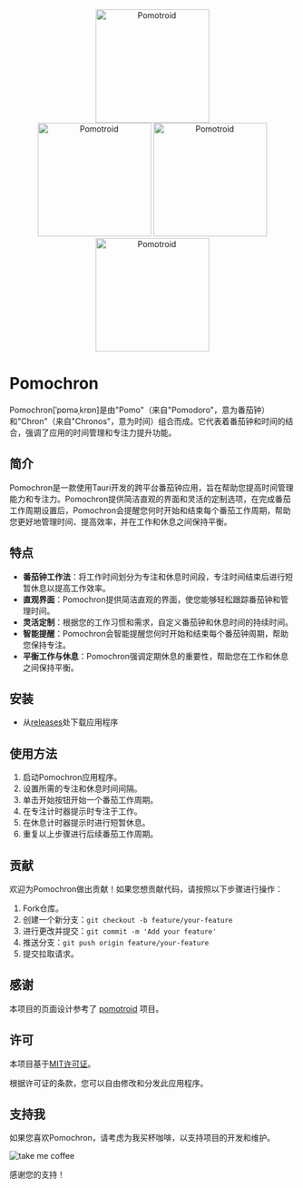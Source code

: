 <div align="center">
  <img alt="Pomotroid" src="https://cdn.jsdelivr.net/gh/dduutt/pomochron/src/assets/logo.png" width="200px">
</div>

<div  align="center">
 <img alt="Pomotroid" src="https://cdn.jsdelivr.net/gh/dduutt/pomochron/images/home.png" width="200px">
  <img alt="Pomotroid" src="https://cdn.jsdelivr.net/gh/dduutt/pomochron/images/settings.png" width="200px">
   <img alt="Pomotroid" src="https://cdn.jsdelivr.net/gh/dduutt/pomochron/images/about.png" width="200px">
</div>

# Pomochron

Pomochron[ˈpɒməˌkrɒn]是由"Pomo"（来自"Pomodoro"，意为番茄钟）和"Chron"（来自"Chronos"，意为时间）组合而成。它代表着番茄钟和时间的结合，强调了应用的时间管理和专注力提升功能。

## 简介

Pomochron是一款使用Tauri开发的跨平台番茄钟应用，旨在帮助您提高时间管理能力和专注力。Pomochron提供简洁直观的界面和灵活的定制选项，在完成番茄工作周期设置后，Pomochron会提醒您何时开始和结束每个番茄工作周期，帮助您更好地管理时间、提高效率，并在工作和休息之间保持平衡。

## 特点

- **番茄钟工作法**：将工作时间划分为专注和休息时间段，专注时间结束后进行短暂休息以提高工作效率。
- **直观界面**：Pomochron提供简洁直观的界面，使您能够轻松跟踪番茄钟和管理时间。
- **灵活定制**：根据您的工作习惯和需求，自定义番茄钟和休息时间的持续时间。
- **智能提醒**：Pomochron会智能提醒您何时开始和结束每个番茄钟周期，帮助您保持专注。
- **平衡工作与休息**：Pomochron强调定期休息的重要性，帮助您在工作和休息之间保持平衡。

## 安装

- 从[releases](../../releases)处下载应用程序



## 使用方法

1. 启动Pomochron应用程序。
2. 设置所需的专注和休息时间间隔。
3. 单击开始按钮开始一个番茄工作周期。
4. 在专注计时器提示时专注于工作。
5. 在休息计时器提示时进行短暂休息。
6. 重复以上步骤进行后续番茄工作周期。


## 贡献

欢迎为Pomochron做出贡献！如果您想贡献代码，请按照以下步骤进行操作：

1. Fork仓库。
2. 创建一个新分支：`git checkout -b feature/your-feature`
3. 进行更改并提交：`git commit -m 'Add your feature'`
4. 推送分支：`git push origin feature/your-feature`
5. 提交拉取请求。


## 感谢

本项目的页面设计参考了 [pomotroid](https://github.com/Splode/pomotroid) 项目。

## 许可

本项目基于[MIT许可证](LICENSE)。

根据许可证的条款，您可以自由修改和分发此应用程序。

## 支持我

如果您喜欢Pomochron，请考虑为我买杯咖啡，以支持项目的开发和维护。

![take me coffee](src/assets/pay.png)


感谢您的支持！

